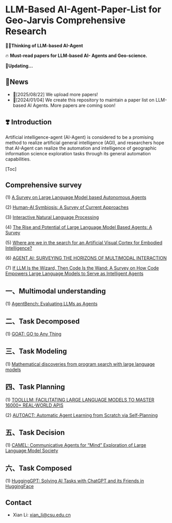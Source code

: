# LLM-Based AI-Agent-Paper-List for Geo-Jarvis Comprehensive Research

🍄‍🟫**Thinking of LLM-based AI-Agent**

🔥 **Must-read papers for LLM-based AI- Agents and Geo-science.**

🥟**Updating...**

## 🚗**News**


- 🚀[2025/08/22] We upload more papers!
- 🚀[2024/01/04] We create this repository to maintain a paper list on LLM-based AI Agents. More papers are coming soon!



## ❣️ Introduction

Artificial intelligence-agent (AI-Agent) is considered to be a promising method to realize artificial general intelligence (AGI), and researchers hope that AI-Agent can realize the automation and intelligence of geographic information science exploration tasks through its general automation capabilities.



[Toc]



## Comprehensive survey

  (1) [A Survey on Large Language Model based Autonomous Agents](https://arxiv.org/abs/2308.11432)

  (2) [Human-AI Symbiosis: A Survey of Current Approaches](https://arxiv.org/abs/2103.09990)

  (3) [Interactive Natural Language Processing](https://arxiv.org/abs/2305.13246)

  (4) [The Rise and Potential of Large Language Model Based Agents: A Survey](https://arxiv.org/abs/2309.07864)

  (5) [Where are we in the search for an Artificial Visual Cortex for Embodied Intelligence?](https://arxiv.org/abs/2303.18240)

  (6) [AGENT AI: SURVEYING THE HORIZONS OF MULTIMODAL INTERACTION](https://arxiv.org/abs/2401.03568)

  (7) [If LLM Is the Wizard, Then Code Is the Wand: A Survey on How Code Empowers Large Language Models to Serve as Intelligent Agents](http://arxiv.org/abs/2401.00812)

  

## 一、Multimodal understanding

  (1) [AgentBench: Evaluating LLMs as Agents](https://arxiv.org/abs/2308.03688)

## 二、Task Decomposed

  (1) [GOAT: GO to Any Thing](https://arxiv.org/abs/2311.06430)

## 三、Task Modeling

  (1) [Mathematical discoveries from program search with large language models](https://www.nature.com/articles/s41586-023-06924-6)

## 四、Task Planning

  (1) [TOOLLLM: FACILITATING LARGE LANGUAGE MODELS TO MASTER 16000+ REAL-WORLD APIS](https://arxiv.org/abs/2307.16789)

  (2) [AUTOACT: Automatic Agent Learning from Scratch via Self-Planning](https://arxiv.org/pdf/2401.05268.pdf)

## 五、Task Decision

  (1) [CAMEL: Communicative Agents for “Mind” Exploration of Large Language Model Society](https://arxiv.org/abs/2303.17760)

## 六、Task Composed

  (1) [HuggingGPT: Solving AI Tasks with ChatGPT and its Friends in HuggingFace](https://arxiv.org/abs/2303.17580)



## Contact
- Xian Li: xian_li@csu.edu.cn
